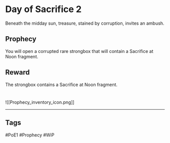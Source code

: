 # Day of Sacrifice 2
Beneath the midday sun, treasure, stained by corruption, invites an ambush.
## Prophecy
You will open a corrupted rare strongbox that will contain a Sacrifice at Noon fragment.
## Reward
The strongbox contains a Sacrifice at Noon fragment. 

#
![[Prophecy_inventory_icon.png]]

---
## Tags
#PoE1 
#Prophecy
#WiP 